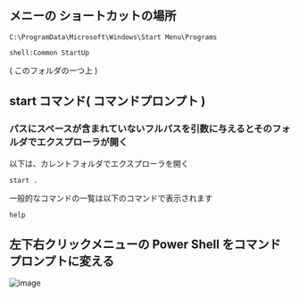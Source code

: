 ## メニーの ショートカットの場所
```
C:\ProgramData\Microsoft\Windows\Start Menu\Programs
```

```
shell:Common StartUp
```
( このフォルダの一つ上 )

## start コマンド( コマンドプロンプト )

### パスにスペースが含まれていないフルパスを引数に与えるとそのフォルダでエクスプローラが開く

以下は、カレントフォルダでエクスプローラを開く
```
start .
```

一般的なコマンドの一覧は以下のコマンドで表示されます
```
help
```

## 左下右クリックメニューの Power Shell をコマンドプロンプトに変える

![image](https://user-images.githubusercontent.com/1501327/163703388-eb7e164a-7ea8-4811-bc81-f51dab483b71.png)

